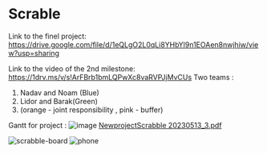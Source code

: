# Scrable
Link to the finel project: https://drive.google.com/file/d/1eQLgO2L0qLi8YHbYl9n1EOAen8nwjhiw/view?usp=sharing

Link to the video of the 2nd milestone:
https://1drv.ms/v/s!ArFBrb1bmLQPwXc8vaRVPJjMvCUs
Two teams :
1. Nadav and Noam (Blue)
2. Lidor and Barak(Green)
3. (orange - joint responsibility , pink - buffer)

Gantt for project :
![image](https://github.com/Noam32/Scrabble/assets/104763917/36665857-ab3f-417a-8e43-2b57abd2b6ae)
[NewprojectScrabble 20230513_3.pdf](https://github.com/Noam32/Scrabble/files/11470450/NewprojectScrabble.20230513_3.pdf)


![scrabble-board](https://github.com/Noam32/Scrabble/assets/123992712/62b123f2-5449-487d-bad3-2fa93aecef98)
![phone](https://github.com/Noam32/Scrabble/assets/123992712/981f72cb-c6a1-48d8-a076-bc3612198ca1)

